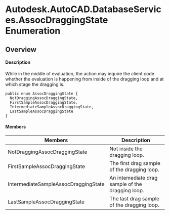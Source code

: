# Autodesk.AutoCAD.DatabaseServices.AssocDraggingState Enumeration

## Overview

#### Description
While in the middle of evaluation, the action may inquire the client code whether the evaluation is happening from inside of the dragging loop and at which stage the dragging is.
```text
public enum AssocDraggingState {
  NotDraggingAssocDraggingState,
  FirstSampleAssocDraggingState,
  IntermediateSampleAssocDraggingState,
  LastSampleAssocDraggingState
}
```

#### Members
| Members | Description |
| --- | --- |
| NotDraggingAssocDraggingState | Not inside the dragging loop. |
| FirstSampleAssocDraggingState | The first drag sample of the dragging loop. |
| IntermediateSampleAssocDraggingState | An intemediate drag sample of the dragging loop. |
| LastSampleAssocDraggingState | The last drag sample of the dragging loop. |